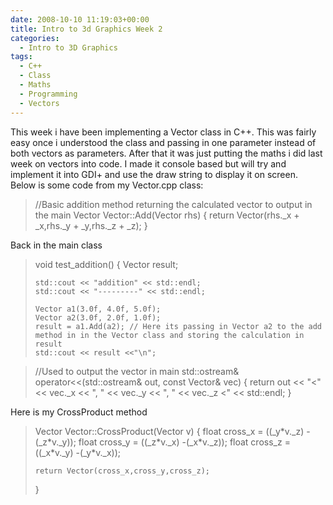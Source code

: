 ```yaml
---
date: 2008-10-10 11:19:03+00:00
title: Intro to 3d Graphics Week 2
categories:
  - Intro to 3D Graphics
tags:
  - C++
  - Class
  - Maths
  - Programming
  - Vectors
---
```


This week i have been implementing a Vector class in C++. This was fairly easy once i understood the class and passing in one parameter instead of both vectors as parameters. After that it was just putting the maths i did last week on vectors into code. I made it console based but will try and implement it into GDI+ and use the draw string to display it on screen. Below is some code from my Vector.cpp class:

<blockquote>
//Basic addition method returning the calculated vector to output in the main
Vector Vector::Add(Vector rhs)
{
return Vector(rhs._x + _x,rhs._y + _y,rhs._z + _z);
}</blockquote>

Back in the main class

<blockquote>
void test_addition()
{
	Vector result;

    std::cout << "addition" << std::endl;
    std::cout << "---------" << std::endl;

    Vector a1(3.0f, 4.0f, 5.0f);
    Vector a2(3.0f, 2.0f, 1.0f);
    result = a1.Add(a2); // Here its passing in Vector a2 to the add method in in the Vector class and storing the calculation in result
    std::cout << result <<"\n";

</blockquote>

<blockquote>
//Used to output the vector in main
std::ostream& operator<<(std::ostream& out, const Vector& vec)
{
	return out << "<" << vec._x << ", " << vec._y << ", " << vec._z <" << std::endl;
}
</blockquote>

Here is my CrossProduct method

<blockquote>
Vector Vector::CrossProduct(Vector v)
{
	float cross_x = ((_y*v._z) -(_z*v._y));
	float cross_y = ((_z*v._x) -(_x*v._z));
	float cross_z = ((_x*v._y) -(_y*v._x));

    return Vector(cross_x,cross_y,cross_z);

}

</blockquote>
